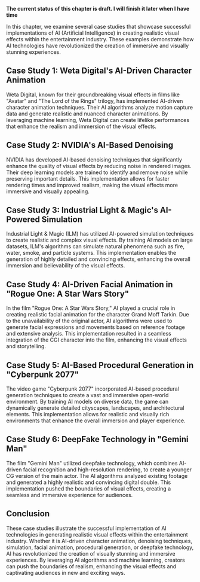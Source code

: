 **The current status of this chapter is draft. I will finish it later when I have time**

In this chapter, we examine several case studies that showcase successful implementations of AI (Artificial Intelligence) in creating realistic visual effects within the entertainment industry. These examples demonstrate how AI technologies have revolutionized the creation of immersive and visually stunning experiences.

Case Study 1: Weta Digital's AI-Driven Character Animation
----------------------------------------------------------

Weta Digital, known for their groundbreaking visual effects in films like "Avatar" and "The Lord of the Rings" trilogy, has implemented AI-driven character animation techniques. Their AI algorithms analyze motion capture data and generate realistic and nuanced character animations. By leveraging machine learning, Weta Digital can create lifelike performances that enhance the realism and immersion of the visual effects.

Case Study 2: NVIDIA's AI-Based Denoising
-----------------------------------------

NVIDIA has developed AI-based denoising techniques that significantly enhance the quality of visual effects by reducing noise in rendered images. Their deep learning models are trained to identify and remove noise while preserving important details. This implementation allows for faster rendering times and improved realism, making the visual effects more immersive and visually appealing.

Case Study 3: Industrial Light \& Magic's AI-Powered Simulation
---------------------------------------------------------------

Industrial Light \& Magic (ILM) has utilized AI-powered simulation techniques to create realistic and complex visual effects. By training AI models on large datasets, ILM's algorithms can simulate natural phenomena such as fire, water, smoke, and particle systems. This implementation enables the generation of highly detailed and convincing effects, enhancing the overall immersion and believability of the visual effects.

Case Study 4: AI-Driven Facial Animation in "Rogue One: A Star Wars Story"
--------------------------------------------------------------------------

In the film "Rogue One: A Star Wars Story," AI played a crucial role in creating realistic facial animation for the character Grand Moff Tarkin. Due to the unavailability of the original actor, AI algorithms were used to generate facial expressions and movements based on reference footage and extensive analysis. This implementation resulted in a seamless integration of the CGI character into the film, enhancing the visual effects and storytelling.

Case Study 5: AI-Based Procedural Generation in "Cyberpunk 2077"
----------------------------------------------------------------

The video game "Cyberpunk 2077" incorporated AI-based procedural generation techniques to create a vast and immersive open-world environment. By training AI models on diverse data, the game can dynamically generate detailed cityscapes, landscapes, and architectural elements. This implementation allows for realistic and visually rich environments that enhance the overall immersion and player experience.

Case Study 6: DeepFake Technology in "Gemini Man"
-------------------------------------------------

The film "Gemini Man" utilized deepfake technology, which combines AI-driven facial recognition and high-resolution rendering, to create a younger CG version of the main actor. The AI algorithms analyzed existing footage and generated a highly realistic and convincing digital double. This implementation pushed the boundaries of visual effects, creating a seamless and immersive experience for audiences.

Conclusion
----------

These case studies illustrate the successful implementation of AI technologies in generating realistic visual effects within the entertainment industry. Whether it is AI-driven character animation, denoising techniques, simulation, facial animation, procedural generation, or deepfake technology, AI has revolutionized the creation of visually stunning and immersive experiences. By leveraging AI algorithms and machine learning, creators can push the boundaries of realism, enhancing the visual effects and captivating audiences in new and exciting ways.
